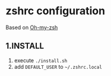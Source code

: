 # zshrc configuration

Based on [Oh-my-zsh](https://github.com/robbyrussell/oh-my-zsh)

## 1.INSTALL

1. execute `./install.sh`
1. add `DEFAULT_USER` to `~/.zshrc.local`
